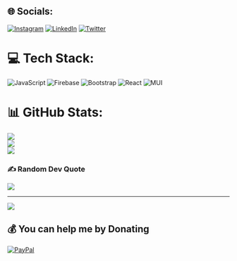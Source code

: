 
## 🌐 Socials:
[![Instagram](https://img.shields.io/badge/Instagram-%23E4405F.svg?logo=Instagram&logoColor=white)](https://instagram.com/_born_to_code_) [![LinkedIn](https://img.shields.io/badge/LinkedIn-%230077B5.svg?logo=linkedin&logoColor=white)](https://linkedin.com/in/harshadatta) [![Twitter](https://img.shields.io/badge/Twitter-%231DA1F2.svg?logo=Twitter&logoColor=white)](https://twitter.com/harsha_datta_) 

# 💻 Tech Stack:
![JavaScript](https://img.shields.io/badge/javascript-%23323330.svg?style=plastic&logo=javascript&logoColor=%23F7DF1E) ![Firebase](https://img.shields.io/badge/firebase-%23039BE5.svg?style=plastic&logo=firebase) ![Bootstrap](https://img.shields.io/badge/bootstrap-%23563D7C.svg?style=plastic&logo=bootstrap&logoColor=white) ![React](https://img.shields.io/badge/react-%2320232a.svg?style=plastic&logo=react&logoColor=%2361DAFB) ![MUI](https://img.shields.io/badge/MUI-%230081CB.svg?style=plastic&logo=material-ui&logoColor=white)
# 📊 GitHub Stats:
![](https://github-readme-stats.vercel.app/api?username=harshadatta009&theme=react&hide_border=false&include_all_commits=true&count_private=true)<br/>
![](https://github-readme-streak-stats.herokuapp.com/?user=harshadatta009&theme=react&hide_border=false)<br/>
![](https://github-readme-stats.vercel.app/api/top-langs/?username=harshadatta009&theme=react&hide_border=false&include_all_commits=true&count_private=true&layout=compact)

### ✍️ Random Dev Quote
![](https://quotes-github-readme.vercel.app/api?type=horizontal&theme=radical)

---
[![](https://visitcount.itsvg.in/api?id=harshadatta009&icon=0&color=0)](https://visitcount.itsvg.in)

  ## 💰 You can help me by Donating
  [![PayPal](https://img.shields.io/badge/PayPal-00457C?style=for-the-badge&logo=paypal&logoColor=white)](https://paypal.me/harshadatta) 

  
<!-- Proudly created with GPRM ( https://gprm.itsvg.in ) -->

